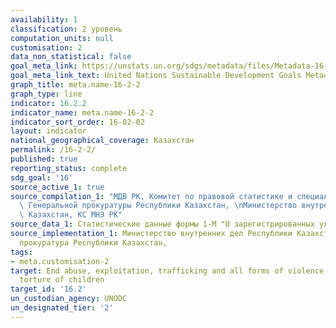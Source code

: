 ```yaml
---
availability: 1
classification: 2 уровень
computation_units: null
customisation: 2
data_non_statistical: false
goal_meta_link: https://unstats.un.org/sdgs/metadata/files/Metadata-16-02-02.pdf
goal_meta_link_text: United Nations Sustainable Development Goals Metadata (pdf 1361kB)
graph_title: meta.name-16-2-2
graph_type: line
indicator: 16.2.2
indicator_name: meta.name-16-2-2
indicator_sort_order: 16-02-02
layout: indicator
national_geographical_coverage: Казахстан
permalink: /16-2-2/
published: true
reporting_status: complete
sdg_goal: '16'
source_active_1: true
source_compilation_1: "МДВ РК, Комитет по правовой статистике и специальным учетам\
  \ Генеральной прокуратуры Республики Казахстан, \nМинистерство внутренних дел Республики\
  \ Казахстан, КС МНЭ РК"
source_data_1: Статистические данные формы 1-М "О зарегистрированных уголовных правонарушениях"
source_implementation_1: Министерство внутренних дел Республики Казахстан, Генеральная
  прокуратура Республики Казахстан,
tags:
- meta.customisation-2
target: End abuse, exploitation, trafficking and all forms of violence against and
  torture of children
target_id: '16.2'
un_custodian_agency: UNODC
un_designated_tier: '2'
---
```

